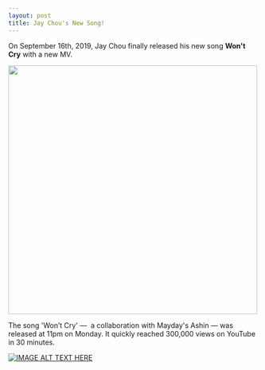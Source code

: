 ```yaml
---
layout: post
title: Jay Chou's New Song!
---
```


On September 16th, 2019, Jay Chou finally released his new song __Won't Cry__ with a new MV.

<img src="http://149.28.76.153/upload/20190917/1568687543.89.jpeg" width="500">

The song 'Won’t Cry' —  a collaboration with Mayday's Ashin — was released at 11pm on Monday. It quickly reached 300,000 views on YouTube in 30 minutes.

[![IMAGE ALT TEXT HERE](http://img.youtube.com/vi/https://youtu.be/HK7SPnGSxLM/0.jpg)](https://youtu.be/HK7SPnGSxLM)
